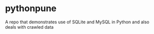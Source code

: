 # pythonpune
A repo that demonstrates use of SQLite and MySQL in Python and also deals with crawled data

